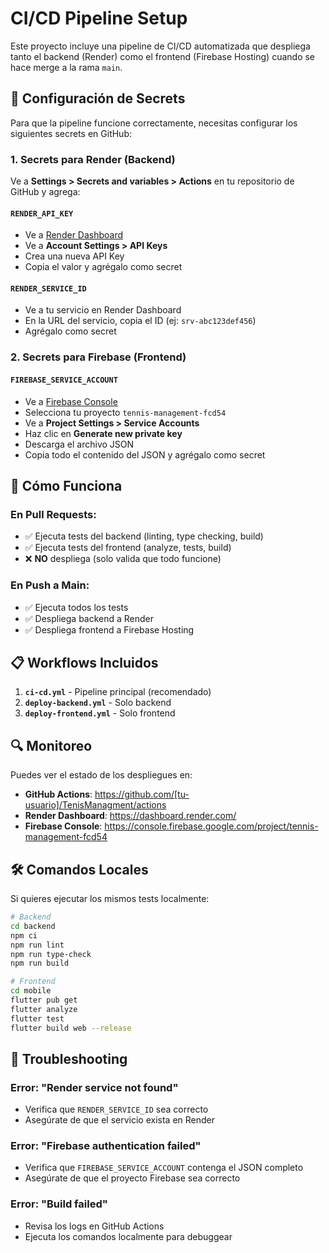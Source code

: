 # CI/CD Pipeline Setup

Este proyecto incluye una pipeline de CI/CD automatizada que despliega tanto el backend (Render) como el frontend (Firebase Hosting) cuando se hace merge a la rama `main`.

## 🔧 Configuración de Secrets

Para que la pipeline funcione correctamente, necesitas configurar los siguientes secrets en GitHub:

### 1. Secrets para Render (Backend)

Ve a **Settings > Secrets and variables > Actions** en tu repositorio de GitHub y agrega:

#### `RENDER_API_KEY`
- Ve a [Render Dashboard](https://dashboard.render.com/)
- Ve a **Account Settings > API Keys**
- Crea una nueva API Key
- Copia el valor y agrégalo como secret

#### `RENDER_SERVICE_ID`
- Ve a tu servicio en Render Dashboard
- En la URL del servicio, copia el ID (ej: `srv-abc123def456`)
- Agrégalo como secret

### 2. Secrets para Firebase (Frontend)

#### `FIREBASE_SERVICE_ACCOUNT`
- Ve a [Firebase Console](https://console.firebase.google.com/)
- Selecciona tu proyecto `tennis-management-fcd54`
- Ve a **Project Settings > Service Accounts**
- Haz clic en **Generate new private key**
- Descarga el archivo JSON
- Copia todo el contenido del JSON y agrégalo como secret

## 🚀 Cómo Funciona

### En Pull Requests:
- ✅ Ejecuta tests del backend (linting, type checking, build)
- ✅ Ejecuta tests del frontend (analyze, tests, build)
- ❌ **NO** despliega (solo valida que todo funcione)

### En Push a Main:
- ✅ Ejecuta todos los tests
- ✅ Despliega backend a Render
- ✅ Despliega frontend a Firebase Hosting

## 📋 Workflows Incluidos

1. **`ci-cd.yml`** - Pipeline principal (recomendado)
2. **`deploy-backend.yml`** - Solo backend
3. **`deploy-frontend.yml`** - Solo frontend

## 🔍 Monitoreo

Puedes ver el estado de los despliegues en:
- **GitHub Actions**: https://github.com/[tu-usuario]/TenisManagment/actions
- **Render Dashboard**: https://dashboard.render.com/
- **Firebase Console**: https://console.firebase.google.com/project/tennis-management-fcd54

## 🛠️ Comandos Locales

Si quieres ejecutar los mismos tests localmente:

```bash
# Backend
cd backend
npm ci
npm run lint
npm run type-check
npm run build

# Frontend
cd mobile
flutter pub get
flutter analyze
flutter test
flutter build web --release
```

## 🚨 Troubleshooting

### Error: "Render service not found"
- Verifica que `RENDER_SERVICE_ID` sea correcto
- Asegúrate de que el servicio exista en Render

### Error: "Firebase authentication failed"
- Verifica que `FIREBASE_SERVICE_ACCOUNT` contenga el JSON completo
- Asegúrate de que el proyecto Firebase sea correcto

### Error: "Build failed"
- Revisa los logs en GitHub Actions
- Ejecuta los comandos localmente para debuggear
